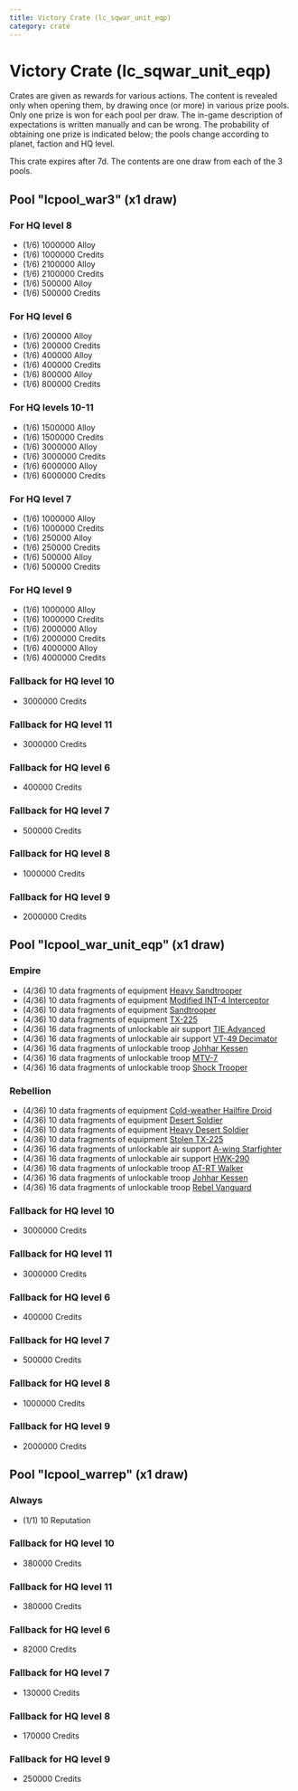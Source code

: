 ```yaml
---
title: Victory Crate (lc_sqwar_unit_eqp)
category: crate
---
```


# Victory Crate (lc_sqwar_unit_eqp)

Crates are given as rewards for various actions. The content is revealed only when opening them, by drawing once (or more) in various prize pools. Only one prize is won for each pool per draw. The in-game description of expectations is written manually and can be wrong. The probability of obtaining one prize is indicated below; the pools change according to planet, faction and HQ level.

This crate expires after 7d. The contents are one draw from each of the 3 pools.

## Pool "lcpool_war3" (x1 draw)

### For HQ level 8

  * (1/6) 1000000 Alloy
  * (1/6) 1000000 Credits
  * (1/6) 2100000 Alloy
  * (1/6) 2100000 Credits
  * (1/6) 500000 Alloy
  * (1/6) 500000 Credits

### For HQ level 6

  * (1/6) 200000 Alloy
  * (1/6) 200000 Credits
  * (1/6) 400000 Alloy
  * (1/6) 400000 Credits
  * (1/6) 800000 Alloy
  * (1/6) 800000 Credits

### For HQ levels 10-11

  * (1/6) 1500000 Alloy
  * (1/6) 1500000 Credits
  * (1/6) 3000000 Alloy
  * (1/6) 3000000 Credits
  * (1/6) 6000000 Alloy
  * (1/6) 6000000 Credits

### For HQ level 7

  * (1/6) 1000000 Alloy
  * (1/6) 1000000 Credits
  * (1/6) 250000 Alloy
  * (1/6) 250000 Credits
  * (1/6) 500000 Alloy
  * (1/6) 500000 Credits

### For HQ level 9

  * (1/6) 1000000 Alloy
  * (1/6) 1000000 Credits
  * (1/6) 2000000 Alloy
  * (1/6) 2000000 Credits
  * (1/6) 4000000 Alloy
  * (1/6) 4000000 Credits

### Fallback for HQ level 10

  * 3000000 Credits

### Fallback for HQ level 11

  * 3000000 Credits

### Fallback for HQ level 6

  * 400000 Credits

### Fallback for HQ level 7

  * 500000 Credits

### Fallback for HQ level 8

  * 1000000 Credits

### Fallback for HQ level 9

  * 2000000 Credits

## Pool "lcpool_war_unit_eqp" (x1 draw)

### Empire

  * (4/36) 10 data fragments of equipment [Heavy Sandtrooper](eqpEmpireHeavySandtrooper)
  * (4/36) 10 data fragments of equipment [Modified INT-4 Interceptor](eqpEmpireArcticINT4)
  * (4/36) 10 data fragments of equipment [Sandtrooper](eqpEmpireSandtrooper)
  * (4/36) 10 data fragments of equipment [TX-225](eqpEmpireHovertank)
  * (4/36) 16 data fragments of unlockable air support [TIE Advanced](TieAdvanced)
  * (4/36) 16 data fragments of unlockable air support [VT-49 Decimator](VT49)
  * (4/36) 16 data fragments of unlockable troop [Johhar Kessen](EmpireJohhar)
  * (4/36) 16 data fragments of unlockable troop [MTV-7](MTV7)
  * (4/36) 16 data fragments of unlockable troop [Shock Trooper](Shock)

### Rebellion

  * (4/36) 10 data fragments of equipment [Cold-weather Hailfire Droid](eqpRebelArcticHailfire)
  * (4/36) 10 data fragments of equipment [Desert Soldier](eqpRebelSandSoldier)
  * (4/36) 10 data fragments of equipment [Heavy Desert Soldier](eqpRebelHeavySandSoldier)
  * (4/36) 10 data fragments of equipment [Stolen TX-225](eqpRebelHovertank)
  * (4/36) 16 data fragments of unlockable air support [A-wing Starfighter](AWing)
  * (4/36) 16 data fragments of unlockable air support [HWK-290](HWK290)
  * (4/36) 16 data fragments of unlockable troop [AT-RT Walker](ATRT)
  * (4/36) 16 data fragments of unlockable troop [Johhar Kessen](RebelJohhar)
  * (4/36) 16 data fragments of unlockable troop [Rebel Vanguard](Vanguard)

### Fallback for HQ level 10

  * 3000000 Credits

### Fallback for HQ level 11

  * 3000000 Credits

### Fallback for HQ level 6

  * 400000 Credits

### Fallback for HQ level 7

  * 500000 Credits

### Fallback for HQ level 8

  * 1000000 Credits

### Fallback for HQ level 9

  * 2000000 Credits

## Pool "lcpool_warrep" (x1 draw)

### Always

  * (1/1) 10 Reputation

### Fallback for HQ level 10

  * 380000 Credits

### Fallback for HQ level 11

  * 380000 Credits

### Fallback for HQ level 6

  * 82000 Credits

### Fallback for HQ level 7

  * 130000 Credits

### Fallback for HQ level 8

  * 170000 Credits

### Fallback for HQ level 9

  * 250000 Credits
